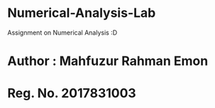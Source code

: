 # Numerical-Analysis-Lab
Assignment on Numerical Analysis :D

# Author : Mahfuzur Rahman Emon
#          Reg. No. 2017831003
